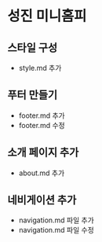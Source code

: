 # 성진 미니홈피

## 스타일 구성
- style.md 추가

## 푸터 만들기
- footer.md 추가
- footer.md 수정

##  소개 페이지 추가
- about.md 추가

## 네비게이션 추가
- navigation.md 파일 추가
- navigation.md 파일 수정

